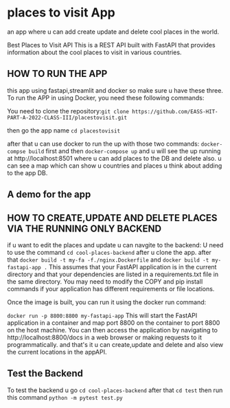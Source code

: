 # places to visit App
an app where u can add create update and delete cool places in the world.

Best Places to Visit API
This is a REST API built with FastAPI that provides information about the cool places to visit in various countries.

## HOW TO RUN THE APP
this app using fastapi,streamlit and docker so make sure u have these three. 
To run the APP in  using Docker, you need these following commands:


You need to clone the repository:```git clone https://github.com/EASS-HIT-PART-A-2022-CLASS-III/placestovisit.git ```

then go the app name ```cd placestovisit```

after that u can use docker to run the up with those two commands:
```docker-compse build``` first and then ```docker-compose up```
and u will see the up running at http://localhost:8501 where u can add places to the DB and delete also.
u can see a map which can show u countries and places u think about adding to the app DB.

## A demo for the app 

## HOW TO CREATE,UPDATE AND DELETE PLACES VIA THE RUNNING ONLY BACKEND
if u want to edit the places and update u can navgite to the backend:
U need to use the command ```cd cool-places-backend``` after u clone the app.
after that ```docker build -t my-fa -f./nginx.Dockerfile``` and ```docker build -t my-fastapi-app .``` This assumes that your FastAPI application is in the current directory and that your dependencies are listed in a requirements.txt file in the same directory. You may need to modify the COPY and pip install commands if your application has different requirements or file locations.

Once the image is built, you can run it using the docker run command:

```docker run -p 8800:8800 my-fastapi-app``` This will start the FastAPI application in a container and map port 8800 on the container to port 8800 on the host machine. You can then access the application by navigating to http://localhost:8800/docs in a web browser or making requests to it programmatically.
and that's it u can create,update and delete and also view the current locations in the appAPI.
## Test the Backend 
To test the backend u go ```cd cool-places-backend``` after that ```cd test``` then run this command
```python -m pytest test.py```
